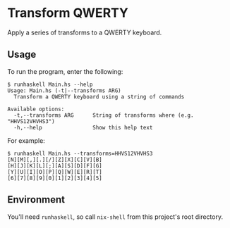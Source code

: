 # Transform QWERTY

Apply a series of transforms to a QWERTY keyboard.

## Usage

To run the program, enter the following:

```shell
$ runhaskell Main.hs --help
Usage: Main.hs (-t|--transforms ARG)
  Transform a QWERTY keyboard using a string of commands

Available options:
  -t,--transforms ARG      String of transforms where (e.g. "HHVS12VHVHS3")
  -h,--help                Show this help text
```

For example:

```shell
$ runhaskell Main.hs --transforms=HHVS12VHVHS3
[N][M][,][.][/][Z][X][C][V][B]
[H][J][K][L][;][A][S][D][F][G]
[Y][U][I][O][P][Q][W][E][R][T]
[6][7][8][9][0][1][2][3][4][5]
```

## Environment

You'll need `runhaskell`, so call `nix-shell` from this project's root directory.
